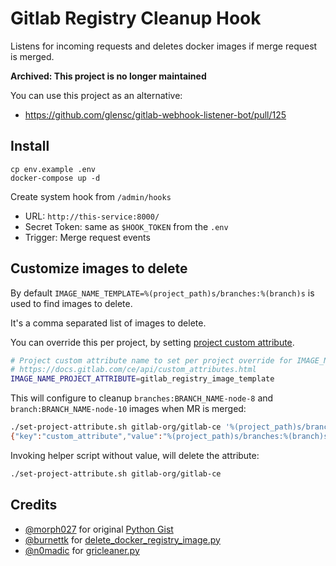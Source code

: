 # Gitlab Registry Cleanup Hook

Listens for incoming requests and deletes docker images if merge request is merged.

**Archived: This project is no longer maintained**

You can use this project as an alternative:
- https://github.com/glensc/gitlab-webhook-listener-bot/pull/125

## Install

```
cp env.example .env
docker-compose up -d
```

Create system hook from `/admin/hooks`
- URL: `http://this-service:8000/`
- Secret Token: same as `$HOOK_TOKEN` from the `.env`
- Trigger: Merge request events

## Customize images to delete

By default `IMAGE_NAME_TEMPLATE=%(project_path)s/branches:%(branch)s` is used to find images to delete.

It's a comma separated list of images to delete.

You can override this per project,
by setting [project custom attribute].

[project custom attribute]: https://docs.gitlab.com/ce/api/custom_attributes.html

```bash
# Project custom attribute name to set per project override for IMAGE_NAME_TEMPLATE
# https://docs.gitlab.com/ce/api/custom_attributes.html
IMAGE_NAME_PROJECT_ATTRIBUTE=gitlab_registry_image_template
```

This will configure to cleanup `branches:BRANCH_NAME-node-8` and `branch:BRANCH_NAME-node-10` images when MR is merged:
```bash
./set-project-attribute.sh gitlab-org/gitlab-ce '%(project_path)s/branches:%(branch)s-node-8,%(project_path)s/branches:%(branch)s-node-10'
{"key":"custom_attribute","value":"%(project_path)s/branches:%(branch)s-node-8,%(project_path)s/branches:%(branch)s-node-10"}
```

Invoking helper script without value, will delete the attribute:
```bash
./set-project-attribute.sh gitlab-org/gitlab-ce
```

## Credits

- [@morph027] for original [Python Gist]
- [@burnettk] for [delete_docker_registry_image.py]
- [@n0madic] for [gricleaner.py]

[@burnettk]: https://github.com/burnettk
[@morph027]: https://gitlab.com/morph027
[@n0madic]: https://gitlab.com/n0madic
[Python Gist]: https://gitlab.com/snippets/1091155/
[delete_docker_registry_image.py]: https://github.com/burnettk/delete-docker-registry-image
[gricleaner.py]: https://github.com/n0madic/gitlab-registry-images-cleaner
